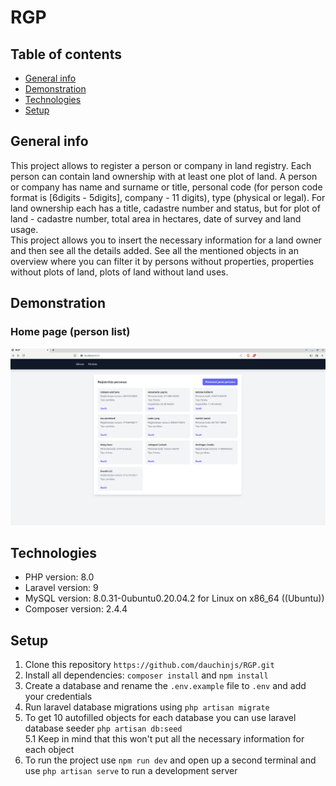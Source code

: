 # RGP

## Table of contents
* [General info](#general-info)
* [Demonstration](#demonstration)
* [Technologies](#technologies)
* [Setup](#setup)

## General info
This project allows to register a person or company in land registry. Each person can contain land ownership with at least one plot of land. A person or company has name and surname or title, personal code (for person code format is [6digits - 5digits], company - 11 digits), type (physical or legal). For land ownership each has a title, cadastre number and status, but for plot of land - cadastre number, total area in hectares, date of survey and land usage. <br>
This project allows you to insert the necessary information for a land owner and then see all the details added. See all the mentioned objects in an overview where you can filter it by persons without properties, properties without plots of land, plots of land without land uses.

## Demonstration

### Home page (person list)
![home page](https://github.com/dauchinjs/RGP/blob/main/rgp-demonst/home-page.png)

## Technologies

* PHP version: 8.0
* Laravel version: 9
* MySQL version: 8.0.31-0ubuntu0.20.04.2 for Linux on x86_64 ((Ubuntu))
* Composer version: 2.4.4

## Setup

1. Clone this repository `https://github.com/dauchinjs/RGP.git`
2. Install all dependencies: `composer install` and `npm install`
3. Create a database and rename the `.env.example` file to `.env` and add your credentials
4. Run laravel database migrations using `php artisan migrate`
5. To get 10 autofilled objects for each database you can use laravel database seeder `php artisan db:seed` <br>
5.1 Keep in mind that this won't put all the necessary information for each object
6. To run the project use `npm run dev` and open up a second terminal and use `php artisan serve` to run a development server
